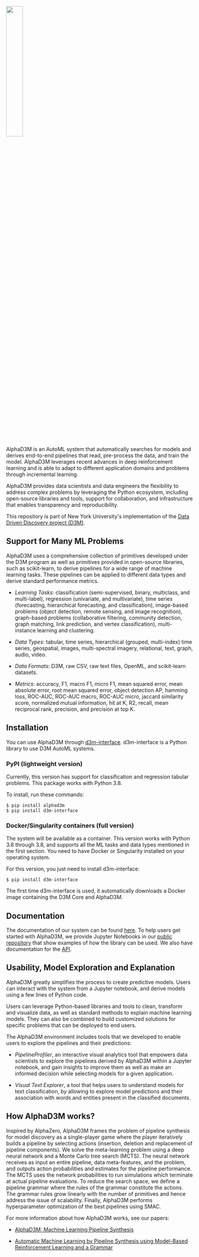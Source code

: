 <img src="https://gitlab.com/ViDA-NYU/d3m/alphad3m/-/raw/devel/AlphaD3M_logo.png" width=30%>


AlphaD3M is an AutoML system that automatically searches for models and derives end-to-end pipelines that read, 
pre-process the data, and train the model. AlphaD3M leverages recent advances in deep reinforcement learning and is 
able to adapt to different application domains and problems through incremental learning.

AlphaD3M provides data scientists and data engineers the flexibility to address complex problems by leveraging the 
Python ecosystem, including open-source libraries and tools, support for collaboration, and infrastructure that enables 
transparency and reproducibility. 

This repository is part of New York University's implementation of the 
[Data Driven Discovery project (D3M)](https://datadrivendiscovery.org/).


## Support for Many ML Problems

AlphaD3M uses a comprehensive collection of primitives developed under the D3M program as well as primitives provided 
in open-source libraries, such as scikit-learn, to derive pipelines for a wide range of machine learning tasks. These 
pipelines can be applied to different data types and derive standard performance metrics.

- _Learning Tasks_: classification (semi-supervised, binary, multiclass, and multi-label), regression (univariate, and 
multivariate), time series (forecasting, hierarchical forecasting, and classification),  image-based problems (object 
detection, remote sensing, and image recognition), graph-based problems (collaborative filtering, community detection, 
graph matching, link prediction, and vertex classification),  multi-instance learning and clustering.

- _Data Types_: tabular, time series, hierarchical (grouped, multi-index) time series, geospatial, images, multi-spectral 
imagery, relational, text, graph, audio, video.

- _Data Formats_: D3M, raw CSV, raw text files, OpenML, and scikit-learn datasets.

- _Metrics_: accuracy, F1, macro F1, micro F1, mean squared error, mean absolute error, root mean squared error, object 
detection AP, hamming loss, ROC-AUC, ROC-AUC macro, ROC-AUC micro, jaccard similarity score, normalized mutual 
information, hit at K, R2, recall, mean reciprocal rank, precision, and precision at top K.


## Installation

You can use AlphaD3M through [d3m-interface](https://d3m-interface.readthedocs.io/en/latest/).  d3m-interface is a 
Python library to use D3M AutoML systems. 

### PyPI (lightweight version)
Currently, this version has support for classification and regression tabular problems. This package works with Python 3.8.

To install, run these commands:

```
$ pip install alphad3m
$ pip install d3m-interface
```

### Docker/Singularity containers (full version)
The system will be available as a container. This version works with Python 3.6 through 3.8, and supports all 
the ML tasks and data types mentioned in the first section. You need to have Docker or Singularity installed on your operating system.

For this version, you just need to install d3m-interface:

```
$ pip install d3m-interface
```

The first time d3m-interface is used, it automatically downloads a Docker image containing the D3M Core and AlphaD3M.


## Documentation

The documentation of our system can be found [here](https://d3m-interface.readthedocs.io/).
To help users get started with AlphaD3M, we provide Jupyter Notebooks in our
[public repository](https://gitlab.com/ViDA-NYU/d3m/d3m_interface/-/tree/master/examples) that show examples of how the 
library can be used. We also have documentation for the [API](https://d3m-interface.readthedocs.io/en/latest/api.html).


## Usability, Model Exploration and Explanation

AlphaD3M greatly simplifies the process to create predictive models. Users can interact with the system from a 
Jupyter notebook, and derive models using a few lines of Python code.

Users can leverage Python-based libraries and tools to clean, transform and visualize data, as well as standard methods 
to explain machine learning models.  They can also be combined to  build customized solutions for specific problems that 
can be deployed to end users.

The AlphaD3M environment includes tools that we developed to enable users to explore the pipelines and their predictions:

- _PipelineProfiler_, an interactive visual analytics tool that empowers data scientists to explore the pipelines derived 
by AlphaD3M within a Jupyter notebook, and gain insights to improve them as well as make an informed decision while 
selecting models for a given application.

- _Visual Text Explorer_, a tool that helps users to understand models for text classification, by allowing to explore 
model predictions and their association with words and entities present in the classified documents.


## How AlphaD3M works?


Inspired by  AlphaZero, AlphaD3M frames the problem of pipeline synthesis for model discovery as a single-player game 
where the player iteratively builds a pipeline by selecting actions (insertion, deletion and replacement of pipeline 
components). We solve the meta-learning problem using a deep neural network and a Monte Carlo tree search (MCTS). 
The neural network receives as input an entire pipeline, data meta-features, and the problem, and outputs 
action probabilities and estimates for the pipeline performance. The MCTS uses the network probabilities to run 
simulations which terminate at actual pipeline evaluations.
To reduce the search space, we define a pipeline grammar where the rules of the grammar constitute the actions.  The 
grammar rules grow linearly with the number of primitives and hence address the issue of scalability. Finally, AlphaD3M
performs hyperparameter optimization of the best pipelines using SMAC.

For more information about how AlphaD3M works, see our papers:

- [AlphaD3M: Machine Learning Pipeline Synthesis](https://arxiv.org/abs/2111.02508)

- [Automatic Machine Learning by Pipeline Synthesis using Model-Based Reinforcement Learning and a Grammar](https://arxiv.org/abs/1905.10345)
